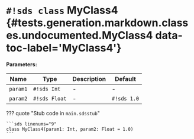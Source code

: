 # `#!sds class` MyClass4 {#tests.generation.markdown.classes.undocumented.MyClass4 data-toc-label='MyClass4'}

**Parameters:**

| Name | Type | Description | Default |
|------|------|-------------|---------|
| `param1` | `#!sds Int` | - | - |
| `param2` | `#!sds Float` | - | `#!sds 1.0` |

??? quote "Stub code in `main.sdsstub`"

    ```sds linenums="9"
    class MyClass4(param1: Int, param2: Float = 1.0)
    ```
